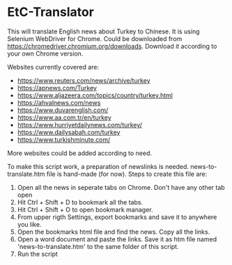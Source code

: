 # EtC-Translator
This will translate English news about Turkey to Chinese. It is using Selenium WebDriver for Chrome. Could be downloaded from https://chromedriver.chromium.org/downloads. Download it according to your own Chrome version. 

Websites currently covered are:
- https://www.reuters.com/news/archive/turkey
- https://apnews.com/Turkey
- https://www.aljazeera.com/topics/country/turkey.html
- https://ahvalnews.com/news
- https://www.duvarenglish.com/
- https://www.aa.com.tr/en/turkey
- https://www.hurriyetdailynews.com/turkey/
- https://www.dailysabah.com/turkey
- https://www.turkishminute.com/

More websites could be added according to need.

To make this script work, a preparation of newslinks is needed. news-to-translate.htm file is hand-made (for now). Steps to create this file are:
1. Open all the news in seperate tabs on Chrome. Don't have any other tab open
2. Hit Ctrl + Shift + D to bookmark all the tabs.
3. Hit Ctrl + Shift + O to open bookmark manager.
4. From upper rigth Settings, export bookmarks and save it to anywhere you like.
5. Open the bookmarks html file and find the news. Copy all the links.
6. Open a word document and paste the links. Save it as htm file named 'news-to-translate.htm' to the same folder of this script.
7. Run the script

